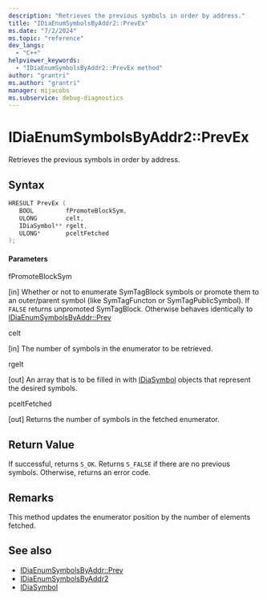 ```yaml
---
description: "Retrieves the previous symbols in order by address."
title: "IDiaEnumSymbolsByAddr2::PrevEx"
ms.date: "7/2/2024"
ms.topic: "reference"
dev_langs:
  - "C++"
helpviewer_keywords:
  - "IDiaEnumSymbolsByAddr2::PrevEx method"
author: "grantri"
ms.author: "grantri"
manager: mijacobs
ms.subservice: debug-diagnostics
---
```

# IDiaEnumSymbolsByAddr2::PrevEx

Retrieves the previous symbols in order by address.

## Syntax

```C++
HRESULT PrevEx ( 
   BOOL         fPromoteBlockSym,
   ULONG        celt,
   IDiaSymbol** rgelt,
   ULONG*       pceltFetched
);
```

#### Parameters
 fPromoteBlockSym

[in] Whether or not to enumerate SymTagBlock symbols or promote them to an outer/parent symbol (like SymTagFuncton or SymTagPublicSymbol). If `FALSE` returns unpromoted SymTagBlock. Otherwise behaves identically to [IDiaEnumSymbolsByAddr::Prev](../../debugger/debug-interface-access/idiaenumsymbolsbyaddr-prev.md)

 celt

[in] The number of symbols in the enumerator to be retrieved.

 rgelt

[out] An array that is to be filled in with [IDiaSymbol](../../debugger/debug-interface-access/idiasymbol.md) objects that represent the desired symbols.

 pceltFetched

[out] Returns the number of symbols in the fetched enumerator.

## Return Value
 If successful, returns `S_OK`. Returns `S_FALSE` if there are no previous symbols. Otherwise, returns an error code.

## Remarks
 This method updates the enumerator position by the number of elements fetched.

## See also
- [IDiaEnumSymbolsByAddr::Prev](../../debugger/debug-interface-access/idiaenumsymbolsbyaddr-prev.md)
- [IDiaEnumSymbolsByAddr2](../../debugger/debug-interface-access/idiaenumsymbolsbyaddr2.md)
- [IDiaSymbol](../../debugger/debug-interface-access/idiasymbol.md)

